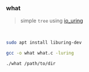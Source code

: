 ### what

> simple `tree` using [io_uring](https://man7.org/linux/man-pages/man7/io_uring.7.html)

<br>

```bash
sudo apt install liburing-dev

gcc -o what what.c -luring

./what /path/to/dir
```

<br>
<br>
